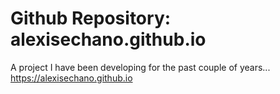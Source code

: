 # Github Repository: alexisechano.github.io
A project I have been developing for the past couple of years...
https://alexisechano.github.io
